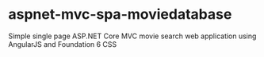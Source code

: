 # aspnet-mvc-spa-moviedatabase
Simple single page ASP.NET Core MVC movie search web application using AngularJS and Foundation 6 CSS
